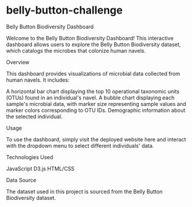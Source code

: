 # belly-button-challenge
Belly Button Biodiversity Dashboard

Welcome to the Belly Button Biodiversity Dashboard! This interactive dashboard allows users to explore the Belly Button Biodiversity dataset, which catalogs the microbes that colonize human navels.

Overview

This dashboard provides visualizations of microbial data collected from human navels. It includes:

A horizontal bar chart displaying the top 10 operational taxonomic units (OTUs) found in an individual's navel.
A bubble chart displaying each sample's microbial data, with marker size representing sample values and marker colors corresponding to OTU IDs.
Demographic information about the selected individual.


Usage

To use the dashboard, simply visit the deployed website here and interact with the dropdown menu to select different individuals' data.


Technologies Used

JavaScript
D3.js
HTML/CSS

Data Source

The dataset used in this project is sourced from the Belly Button Biodiversity dataset.
